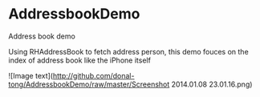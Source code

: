 AddressbookDemo
===============

Address book demo

Using RHAddressBook to fetch address person, this demo fouces on the index of address book like the iPhone itself

![Image text](http://github.com/donal-tong/AddressbookDemo/raw/master/Screenshot 2014.01.08 23.01.16.png)
